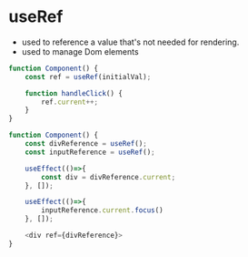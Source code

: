 # useRef
- used to reference a value that's not needed for rendering.
- used to manage Dom elements

```js
function Component() {
    const ref = useRef(initialVal);

    function handleClick() {
        ref.current++;
    }
}
```


```js
function Component() {
    const divReference = useRef();
    const inputReference = useRef();

    useEffect(()=>{
        const div = divReference.current;
    }, []);

    useEffect(()=>{
        inputReference.current.focus()
    }, []);

    <div ref={divReference}>
}
```